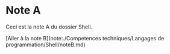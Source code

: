 # Note A

Ceci est la note A du dossier Shell.

[Aller à la note B](note:./Competences techniques/Langages de programmation/Shell/noteB.md)
